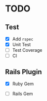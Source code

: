 # TODO

## Test

- [x] Add `rspec`
- [x] Unit Test
- [ ] Test Coverage
- [ ] CI

## Rails Plugin

- [x] Ruby Gem

- [ ] Rails Gem

  